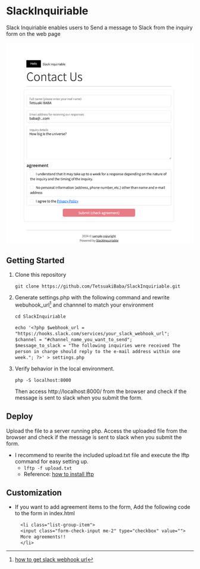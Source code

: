 # SlackInquiriable
Slack Inquiriable enables users to Send a message to Slack from the inquiry form on the web page

<!-- teaser.pngの挿入 -->
![teaser](teaser.png)
## Getting Started
1. Clone this repository
    ```
    git clone https://github.com/TetsuakiBaba/SlackInquiriable.git
    ```
2. Generate settings.php with the following command and rewrite webuhook_url[^1] and channnel to match your environment  
    ```
    cd SlackInquiriable
    ```
    ```
    echo '<?php $webhook_url = "https://hooks.slack.com/services/your_slack_webhook_url";
    $channel = "#channel_name_you_want_to_send";
    $message_to_slack = "The following inquiries were received The person in charge should reply to the e-mail address within one week."; ?>' > settings.php
    ```
    [^1]: [how to get slack webhook url](https://www.google.com/search?q=how+to+get+slack+webhook+url&rlz=1C5CHFA_enJP1043JP1043&oq=how+to+get+slack+web&gs_lcrp=EgZjaHJvbWUqCQgAEAAYExiABDIJCAAQABgTGIAEMgYIARBFGDkyCQgCEAAYExiABDIKCAMQABgIGBMYHjIKCAQQABgIGBMYHjIICAUQABgTGB4yCAgGEAAYExge0gEINDkwNGowajeoAgCwAgA&sourceid=chrome&ie=UTF-8)

3. Verify behavior in the local environment.
    ```
    php -S localhost:8000
    ```
    Then access http://localhost:8000/ from the browser and check if the message is sent to slack when you submit the form.



## Deploy 
Upload the file to a server running php. Access the uploaded file from the browser and check if the message is sent to slack when you submit the form.
  * I recommend to rewrite the included upload.txt file and execute the lftp command for easy setting up.
    * ```lftp -f upload.txt```
    * Reference: [how to install lftp](https://www.google.com/search?q=how+to+install+lftp&rlz=1C5CHFA_enJP1043JP1043&oq=how+to+install+lftp&gs_lcrp=EgZjaHJvbWUyBggAEEUYOTILCAEQABgNGBMYgAQyCwgCEAAYDRgTGIAEMgsIAxAAGA0YExiABDILCAQQABgNGBMYgAQyCwgFEAAYDRgTGIAEMgsIBhAAGA0YExiABDILCAcQABgNGBMYgAQyCwgIEAAYDRgTGIAEMgsICRAAGA0YExiABNIBCDQ5NTRqMGo3qAIAsAIA&sourceid=chrome&ie=UTF-8)

## Customization

* If you want to add agreement items to the form, Add the following code to the form in index.html
  ```
    <li class="list-group-item">
    <input class="form-check-input me-2" type="checkbox" value="">
    More agreements!!
    </li>
  ```
